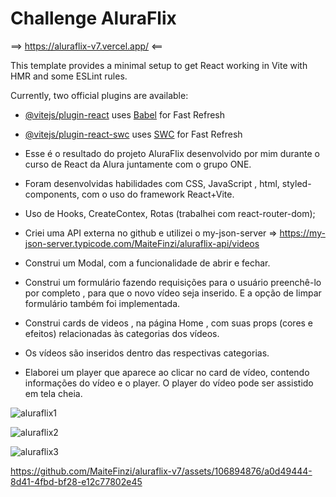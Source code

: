 # Challenge AluraFlix

==> https://aluraflix-v7.vercel.app/ <==

This template provides a minimal setup to get React working in Vite with HMR and some ESLint rules.

Currently, two official plugins are available:

- [@vitejs/plugin-react](https://github.com/vitejs/vite-plugin-react/blob/main/packages/plugin-react/README.md) uses [Babel](https://babeljs.io/) for Fast Refresh
- [@vitejs/plugin-react-swc](https://github.com/vitejs/vite-plugin-react-swc) uses [SWC](https://swc.rs/) for Fast Refresh

- Esse é o resultado do projeto AluraFlix desenvolvido por mim durante o curso de React da Alura juntamente com o grupo ONE.
- Foram desenvolvidas habilidades com CSS, JavaScript , html, styled-components, com o uso do framework React+Vite.
- Uso de Hooks, CreateContex, Rotas (trabalhei com react-router-dom);
- Criei uma API externa no github e utilizei o my-json-server  => https://my-json-server.typicode.com/MaiteFinzi/aluraflix-api/videos
- Construi um Modal, com a funcionalidade de abrir e fechar.
- Construi um formulário fazendo requisições para o usuário preenchê-lo por completo , para que o novo vídeo seja inserido. E a opção de limpar formulário também foi implementada.
- Construi cards de videos , na página Home , com suas props (cores e efeitos) relacionadas às categorias dos vídeos.
- Os vídeos são inseridos dentro das respectivas categorias.
- Elaborei um player que aparece ao clicar no card de vídeo, contendo informações do vídeo e o player. O player do vídeo pode ser assistido em tela cheia.
  

![aluraflix1](https://github.com/MaiteFinzi/aluraflix-v7/assets/106894876/1bd782e4-2a58-4c92-8210-3df09edd24f0)

![aluraflix2](https://github.com/MaiteFinzi/aluraflix-v7/assets/106894876/6d58b20d-4f51-4dec-b86b-6faec4bbd578)


![aluraflix3](https://github.com/MaiteFinzi/aluraflix-v7/assets/106894876/9a204675-6f1d-4a59-a192-455eab073b72)




https://github.com/MaiteFinzi/aluraflix-v7/assets/106894876/a0d49444-8d41-4fbd-bf28-e12c77802e45



